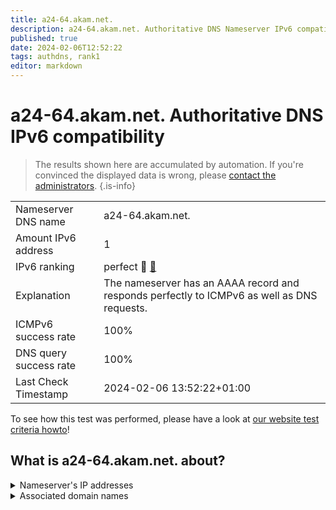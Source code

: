 ```yaml
---
title: a24-64.akam.net.
description: a24-64.akam.net. Authoritative DNS Nameserver IPv6 compatibility
published: true
date: 2024-02-06T12:52:22
tags: authdns, rank1
editor: markdown
---
```


# a24-64.akam.net. Authoritative DNS IPv6 compatibility

> The results shown here are accumulated by automation. If you're convinced the displayed data is wrong, please [contact the administrators](/howto/chat). 
{.is-info}




|   |   |
| - | - |
| Nameserver DNS name | a24-64.akam.net.
| Amount IPv6 address | 1
| IPv6 ranking | perfect :1st_place_medal: [🔗](/howto/ranking) |
| Explanation | The nameserver has an AAAA record and responds perfectly to ICMPv6 as well as DNS requests. |
| ICMPv6 success rate | 100%|
| DNS query success rate | 100% |
| Last Check Timestamp | 2024-02-06 13:52:22+01:00 |

To see how this test was performed, please have a look at [our website test criteria howto](/howto/testcriteria/authdns)!


## What is a24-64.akam.net. about?




<details>
<summary>Nameserver's IP addresses</summary>

2600:1480:9800::40

</details>



<details>
<summary>Associated domain names</summary>

steamcommunity.com

store.steampowered.com

www.vudu.com

</details>
